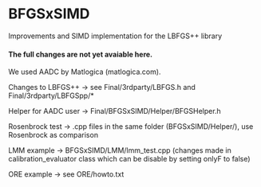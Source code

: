 # BFGSxSIMD
Improvements and SIMD implementation for the LBFGS++ library

#### The full changes are not yet avaiable here.

We used AADC by Matlogica (matlogica.com).

Changes to LBFGS++ -> see Final/3rdparty/LBFGS.h and  Final/3rdparty/LBFGSpp/*

Helper for AADC user -> Final/BFGSxSIMD/Helper/BFGSHelper.h 

Rosenbrock test -> .cpp files in the same folder (BFGSxSIMD/Helper/), use Rosenbrock as comparison

LMM example -> BFGSxSIMD/LMM/lmm_test.cpp (changes made in calibration_evaluator class which can be disable by setting onlyF to false)

ORE example -> see ORE/howto.txt 


